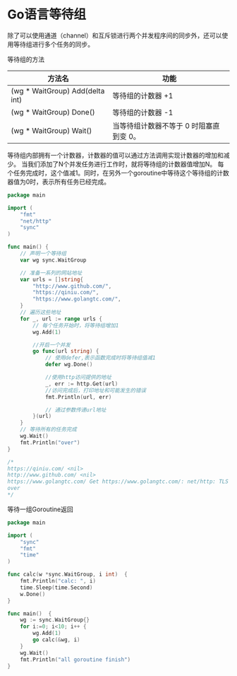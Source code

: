 # Go语言等待组


除了可以使用通道（channel）和互斥锁进行两个并发程序间的同步外，还可以使用等待组进行多个任务的同步。



等待组的方法

|    方法名    | 功能 |
| ---------- | --- |
| (wg * WaitGroup) Add(delta int)|  等待组的计数器 +1 |
| (wg * WaitGroup) Done()     |  等待组的计数器 -1 |
| (wg * WaitGroup) Wait()    |  当等待组计数器不等于 0 时阻塞直到变 0。 |

等待组内部拥有一个计数器，计数器的值可以通过方法调用实现计数器的增加和减少。
当我们添加了N个并发任务进行工作时，就将等待组的计数器值增加N。
每个任务完成时，这个值减1。同时，在另外一个goroutine中等待这个等待组的计数器值为0时，表示所有任务已经完成。

```go
package main

import (
	"fmt"
	"net/http"
	"sync"
)

func main() {
	// 声明一个等待组
	var wg sync.WaitGroup

	// 准备一系列的网站地址
	var urls = []string{
		"http://www.github.com/",
		"https://qiniu.com/",
		"https://www.golangtc.com/",
	}
	// 遍历这些地址
	for _, url := range urls {
		// 每个任务开始时，将等待组增加1
		wg.Add(1)

		//开启一个并发
		go func(url string) {
			// 使用defer,表示函数完成时将等待组值减1
			defer wg.Done()

			//使用http访问提供的地址
			_, err := http.Get(url)
			//访问完成后，打印地址和可能发生的错误
			fmt.Println(url, err)

			// 通过参数传递url地址
		}(url)
	}
	// 等待所有的任务完成
	wg.Wait()
	fmt.Println("over")
}

/*
https://qiniu.com/ <nil>
http://www.github.com/ <nil>
https://www.golangtc.com/ Get https://www.golangtc.com/: net/http: TLS handshake timeout
over
*/
```



等待一组Goroutine返回

```go
package main

import (
    "sync"
    "fmt"
    "time"
)

func calc(w *sync.WaitGroup, i int)  {
    fmt.Println("calc: ", i)
    time.Sleep(time.Second)
    w.Done()
}

func main()  {
    wg := sync.WaitGroup{}
    for i:=0; i<10; i++ {
        wg.Add(1)
        go calc(&wg, i)
    }
    wg.Wait()
    fmt.Println("all goroutine finish")
}
```

